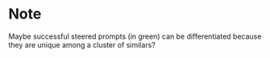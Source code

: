 # Note

Maybe successful steered prompts (in green) can be differentiated because they are unique among a cluster of similars?
